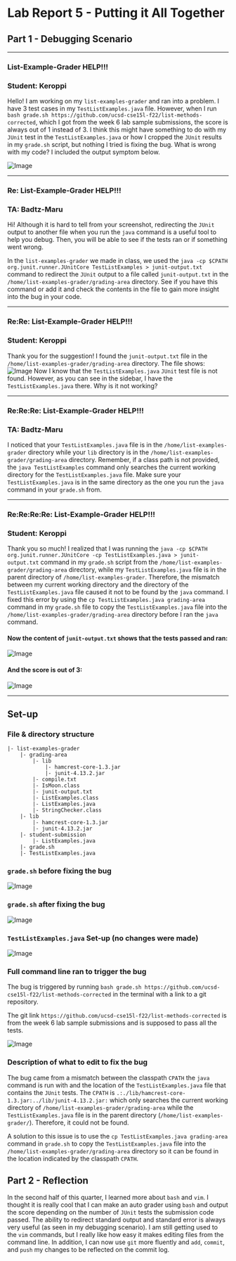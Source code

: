 # Lab Report 5 - Putting it All Together
## Part 1 - Debugging Scenario
---
### List-Example-Grader HELP!!!
### Student: Keroppi 
Hello! I am working on my ```list-examples-grader``` and ran into a problem. I have 3 test cases in my ```TestListExamples.java``` file. However, when I run ```bash grade.sh https://github.com/ucsd-cse15l-f22/list-methods-corrected```, which I got from the week 6 lab sample submissions, the score is always out of 1 instead of 3. I think this might have something to do with my ```JUnit``` test in the ```TestListExamples.java``` or how I cropped the ```JUnit``` results in my ```grade.sh``` script, but nothing I tried is fixing the bug. What is wrong with my code? I included the output symptom below. 

![Image](lab5(1).png)

---

### Re: List-Example-Grader HELP!!!
### TA: Badtz-Maru
Hi! Although it is hard to tell from your screenshot, redirecting the ```JUnit``` output to another file when you run the ```java``` command is a useful tool to help you debug. Then, you will be able to see if the tests ran or if something went wrong.

In the ```list-examples-grader``` we made in class, we used the ```java -cp $CPATH org.junit.runner.JUnitCore TestListExamples > junit-output.txt``` command to redirect the ```JUnit``` output to a file called ```junit-output.txt``` in the ```/home/list-examples-grader/grading-area``` directory. See if you have this command or add it and check the contents in the file to gain more insight into the bug in your code. 

---

### Re:Re: List-Example-Grader HELP!!!
### Student: Keroppi 
Thank you for the suggestion! I found the ```junit-output.txt``` file in the ```/home/list-examples-grader/grading-area``` directory. The file shows:
![Image](lab5(2).png)
Now I know that the ```TestListExamples.java``` ```JUnit``` test file is not found. However, as you can see in the sidebar, I have the ```TestListExamples.java``` there. Why is it not working?

---

### Re:Re:Re: List-Example-Grader HELP!!!
### TA: Badtz-Maru

I noticed that your ```TestListExamples.java``` file is in the ```/home/list-examples-grader``` directory while your ```lib``` directory is in the  ```/home/list-examples-grader/grading-area``` directory. Remember, if a class path is not provided, the ```java TestListExamples``` command only searches the current working directory for the ```TestListExamples.java``` file. Make sure your ```TestListExamples.java``` is in the same directory as the one you run the ```java``` command in your ```grade.sh``` from.

---

### Re:Re:Re:Re: List-Example-Grader HELP!!!
### Student: Keroppi 
Thank you so much! I realized that I was running the ```java -cp $CPATH org.junit.runner.JUnitCore -cp TestListExamples.java > junit-output.txt``` command in my ```grade.sh``` script from the ```/home/list-examples-grader/grading-area``` directory, while my ```TestListExamples.java``` file is in the parent directory of ```/home/list-examples-grader```. Therefore, the mismatch between my current working directory and the directory of the ```TestListExamples.java``` file caused it not to be found by the ```java``` command. I fixed this error by using the ```cp TestListExamples.java grading-area``` command in my ```grade.sh``` file to copy the ```TestListExamples.java``` file into the ```/home/list-examples-grader/grading-area``` directory before I ran the ```java``` command. 

#### Now the content of ```junit-output.txt``` shows that the tests passed and ran:

![Image](lab5(3).png)

#### And the score is out of 3:

![Image](lab5(4).png)

---

## Set-up
### File & directory structure
```
|- list-examples-grader
    |- grading-area 
        |- lib
            |- hamcrest-core-1.3.jar
            |- junit-4.13.2.jar
        |- compile.txt
        |- IsMoon.class
        |- junit-output.txt
        |- ListExamples.class
        |- ListExamples.java
        |- StringChecker.class
    |- lib
        |- hamcrest-core-1.3.jar
        |- junit-4.13.2.jar
    |- student-submission
        |- ListExamples.java
    |- grade.sh 
    |- TestListExamples.java
```
### ```grade.sh``` before fixing the bug

![Image](lab5(5).png)

### ```grade.sh``` after fixing the bug

![Image](lab5(6).png)

### ```TestListExamples.java``` Set-up (no changes were made)
![Image](lab5(8).png)


### Full command line ran to trigger the bug
The bug is triggered by running ```bash grade.sh https://github.com/ucsd-cse15l-f22/list-methods-corrected``` in the terminal with a link to a git repository.

The git link ```https://github.com/ucsd-cse15l-f22/list-methods-corrected``` is from the week 6 lab sample submissions and is supposed to pass all the tests.

![Image](lab5(1).png)

### Description of what to edit to fix the bug
The bug came from a mismatch between the classpath ```CPATH``` the ```java``` command is run with and the location of the ```TestListExamples.java``` file that contains the ```JUnit``` tests. The ```CPATH``` is ```.:./lib/hamcrest-core-1.3.jar:../lib/junit-4.13.2.jar:``` which only searches the current working directory of ```/home/list-examples-grader/grading-area``` while the ```TestListExamples.java``` file is in the parent directory (```/home/list-examples-grader/```). Therefore, it could not be found.

A solution to this issue is to use the ```cp TestListExamples.java grading-area``` command in ```grade.sh``` to copy the ```TestListExamples.java``` file into the ```/home/list-examples-grader/grading-area``` directory so it can be found in the location indicated by the classpath ```CPATH```.

## Part 2 - Reflection

In the second half of this quarter, I learned more about ```bash``` and ```vim```. I thought it is really cool that I can make an auto grader using ```bash``` and output the score depending on the number of ```JUnit``` tests the submission code passed. The ability to redirect standard output and standard error is always very useful (as seen in my debugging scenario). I am still getting used to the ```vim``` commands, but I really like how easy it makes editing files from the command line. In addition, I can now use ```git``` more fluently and ```add```, ```commit```, and ```push``` my changes to be reflected on the commit log. 








